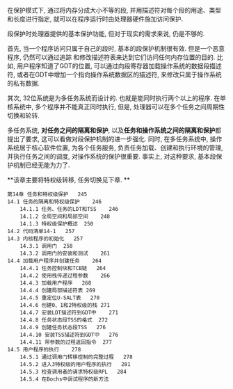 在保护模式下, 通过将内存分成大小不等的段, 并用描述符对每个段的用途、类型和长度进行指定, 就可以在程序运行时由处理器硬件施加访问保护. 

段保护时处理器提供的基本保护功能, 但对于现实的需求来说, 仍是不够的. 

首先, 当一个程序访问只属于自己的段时, 基本的段保护机制很有效. 但是一个恶意程序, 仍然可以通过追踪 和修改描述符表来达到它们访问任何内存位置的目的. 比如, 用户程序知道了GDT的位置, 可以通过向段寄存器加载操作系统的数据段描述符, 或者在GDT中增加一个指向操作系统数据区的描述符, 来修改只属于操作系统的私有数据. 

其次, 32位系统是为多任务系统而设计的. 也就是能同时执行两个以上的程序. 在单核系统中, 多个程序并不能真正同时执行, 但是, 处理器可以在多个任务之间周期性切换和轮转. 

多任务系统, **对任务之间的隔离和保护**, 以及**任务和操作系统之间的隔离和保护**都提出了要求, 这可以看做对段保护机制的进一步强化. 同时, 在多任务系统中, 操作系统居于核心软件位置, 为各个任务服务, 负责任务加载、创建和执行环境的管理, 并执行任务之间的调度, 对操作系统的保护很重要. 事实上, 对这种要求, 基本段保护机制已经无能为力了. 

**该章主要将特权级转移, 任务切换见下章. **

```
第14章 任务和特权级保护	245
14.1 任务的隔离和特权级保护	246
    14.1.1 任务、任务的LDT和TSS	246
    14.1.2 全局空间和局部空间	248
    14.1.3 特权级保护概述	250
14.2 代码清单14-1	257
14.3 内核程序的初始化	257
    14.3.1 调用门	258
    14.3.2 调用门的安装和测试	261
14.4 加载用户程序并创建任务	264
    14.4.1 任务控制块和TCB链	264
    14.4.2 使用栈传递过程参数	266
    14.4.3 加载用户程序	268
    14.4.4 创建局部描述符表	269
    14.4.5 重定位U-SALT表	270
    14.4.6 创建0、1和2特权级的栈	271
    14.4.7 安装LDT描述符到GDT中	271
    14.4.8 任务状态段TSS的格式	272
    14.4.9 创建任务状态段TSS	276
    14.4.10 安装TSS描述符到GDT中	276
    14.4.11 带参数的过程返回指令	277
14.5 用户程序的执行	278
    14.5.1 通过调用门转移控制的完整过程	278
    14.5.2 进入3特权级的用户程序的执行	281
    14.5.3 检查调用者的请求特权级RPL	284
    14.5.4 在Bochs中调试程序的新方法
```